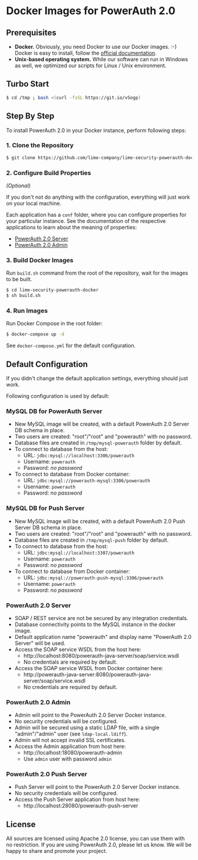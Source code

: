 # Docker Images for PowerAuth 2.0

## Prerequisites

- **Docker.** Obviously, you need Docker to use our Docker images. :-) Docker is easy to install, follow the [official documentation](https://docs.docker.com/engine/getstarted/step_one/).
- **Unix-based operating system.** While our software can run in Windows as well, we optimized our scripts for Linux / Unix environment.

## Turbo Start

```sh
$ cd /tmp ; bash <(curl -fsSL https://git.io/vSogp)
```

## Step By Step

To install PowerAuth 2.0 in your Docker instance, perform following steps:

### 1. Clone the Repository

```sh
$ git clone https://github.com/lime-company/lime-security-powerauth-docker.git
```

### 2. Configure Build Properties

_(Optional)_

If you don't not do anything with the configuration, everything will just work on your local machine.

Each application has a `conf` folder, where you can configure properties for your particular instance. See the documentation of the respective applications to learn about the meaning of properties:

- [PowerAuth 2.0 Server](https://github.com/lime-company/lime-security-powerauth/wiki/Deploying-PowerAuth-2.0-Server)
- [PowerAuth 2.0 Admin](https://github.com/lime-company/lime-security-powerauth-admin/wiki/Deploying-PowerAuth-2.0-Admin)

### 3. Build Docker Images

Run `build.sh` command from the root of the repository, wait for the images to be built.

```sh
$ cd lime-security-powerauth-docker
$ sh build.sh
```

### 4. Run Images

Run Docker Compose in the root folder:

```sh
$ docker-compose up -d
```

See `docker-compose.yml` for the default configuration.

## Default Configuration

If you didn't change the default application settings, everything should just work.

Following configuration is used by default:

### MySQL DB for PowerAuth Server

- New MySQL image will be created, with a default PowerAuth 2.0 Server DB schema in place.
- Two users are created: "root"/"root" and "powerauth" with no password.
- Database files are created in `/tmp/mysql-powerauth` folder by default.
- To connect to database from the host:
    - URL: `jdbc:mysql://localhost:3306/powerauth`
    - Username: `powerauth`
    - Password: _no password_
- To connect to database from Docker container:
    - URL: `jdbc:mysql://powerauth-mysql:3306/powerauth`
    - Username: `powerauth`
    - Password: _no password_

### MySQL DB for Push Server

- New MySQL image will be created, with a default PowerAuth 2.0 Push Server DB schema in place.
- Two users are created: "root"/"root" and "powerauth" with no password.
- Database files are created in `/tmp/mysql-push` folder by default.
- To connect to database from the host:
    - URL: `jdbc:mysql://localhost:3307/powerauth`
    - Username: `powerauth`
    - Password: _no password_
- To connect to database from Docker container:
    - URL: `jdbc:mysql://powerauth-push-mysql:3306/powerauth`
    - Username: `powerauth`
    - Password: _no password_

### PowerAuth 2.0 Server

- SOAP / REST service are not be secured by any integration credentials.
- Database connectivity points to the MySQL instance in the docker image.
- Default application name "powerauth" and display name "PowerAuth 2.0 Server" will be used.
- Access the SOAP service WSDL from the host here:
    - http://localhost:8080/powerauth-java-server/soap/service.wsdl
    - No credentials are required by default.
- Access the SOAP service WSDL from Docker container here:
    - http://powerauth-java-server:8080/powerauth-java-server/soap/service.wsdl
    - No credentials are required by default.

### PowerAuth 2.0 Admin

- Admin will point to the PowerAuth 2.0 Server Docker instance.
- No security credentials will be configured.
- Admin will be secured using a static LDAP file, with a single "admin"/"admin" user (see `ldap-local.ldiff`).
- Admin will not accept invalid SSL certificates.
- Access the Admin application from host here:
    - http://localhost:18080/powerauth-admin
    - Use `admin` user with password `admin`

### PowerAuth 2.0 Push Server

- Push Server will point to the PowerAuth 2.0 Server Docker instance.
- No security credentials will be configured.
- Access the Push Server application from host here:
    - http://localhost:28080/powerauth-push-server

## License

All sources are licensed using Apache 2.0 license, you can use them with no restriction. If you are using PowerAuth 2.0, please let us know. We will be happy to share and promote your project.

